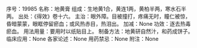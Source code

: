 序号：19985
名称：地黄膏
组成：生地黄1合，黄连1两，黄柏半两，寒水石半两。
出处：《得效》卷十六。
主治：眼外障。目被撞打，疼痛无时，瞳仁被惊，昏暗蒙蒙，眼眶停留瘀血；或风热赤目，热泪出。
加减：None
功效：逐去热毒瘀血。
用法用量：要用时以纸贴目上。
制备方法：地黄研自然汁，和药成饼子。
临床应用：None
各家论述：None
用药禁忌：None
附注：None
